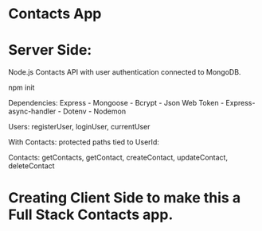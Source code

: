 # Contacts App
# Server Side:
Node.js Contacts API with user authentication connected to MongoDB.

npm init

Dependencies:
Express - Mongoose - Bcrypt - Json Web Token - Express-async-handler - Dotenv - Nodemon

Users: registerUser, loginUser, currentUser

With Contacts: protected paths tied to UserId:

Contacts: getContacts, getContact, createContact, updateContact, deleteContact

# Creating Client Side to make this a Full Stack Contacts app.
